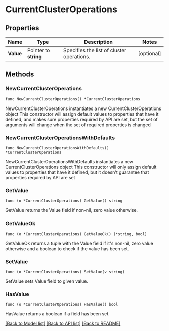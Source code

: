 # CurrentClusterOperations

## Properties

Name | Type | Description | Notes
------------ | ------------- | ------------- | -------------
**Value** | Pointer to **string** | Specifies the list of cluster operations. | [optional] 

## Methods

### NewCurrentClusterOperations

`func NewCurrentClusterOperations() *CurrentClusterOperations`

NewCurrentClusterOperations instantiates a new CurrentClusterOperations object
This constructor will assign default values to properties that have it defined,
and makes sure properties required by API are set, but the set of arguments
will change when the set of required properties is changed

### NewCurrentClusterOperationsWithDefaults

`func NewCurrentClusterOperationsWithDefaults() *CurrentClusterOperations`

NewCurrentClusterOperationsWithDefaults instantiates a new CurrentClusterOperations object
This constructor will only assign default values to properties that have it defined,
but it doesn't guarantee that properties required by API are set

### GetValue

`func (o *CurrentClusterOperations) GetValue() string`

GetValue returns the Value field if non-nil, zero value otherwise.

### GetValueOk

`func (o *CurrentClusterOperations) GetValueOk() (*string, bool)`

GetValueOk returns a tuple with the Value field if it's non-nil, zero value otherwise
and a boolean to check if the value has been set.

### SetValue

`func (o *CurrentClusterOperations) SetValue(v string)`

SetValue sets Value field to given value.

### HasValue

`func (o *CurrentClusterOperations) HasValue() bool`

HasValue returns a boolean if a field has been set.


[[Back to Model list]](../README.md#documentation-for-models) [[Back to API list]](../README.md#documentation-for-api-endpoints) [[Back to README]](../README.md)


